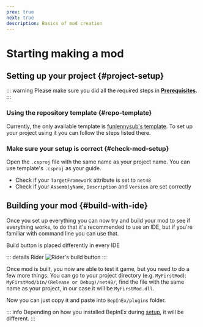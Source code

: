 ```yaml
---
prev: true
next: true
description: Basics of mod creation
---
```


# Starting making a mod

## Setting up your project {#project-setup}

::: warning
Please make sure you did all the required steps in **[Prerequisites](/dev/prerequisites)**.
:::

### Using the repository template {#repo-template}

Currently, the only available template is [funlennysub's template](https://github.com/funlennysub/MycopunkModTemplate).
To set up your project using it you can follow the steps listed there.

### Make sure your setup is correct {#check-mod-setup}

Open the `.csproj` file with the same name as your project name. You can use template's `.csproj` as your guide.

- Check if your `TargetFramework` attribute is set to `net48`
- Check if your `AssemblyName`, `Description` and `Version` are set correctly

## Building your mod {#build-with-ide}

Once you set up everything you can now try and build your mod to see if everything works, to do that it's recommended to use an IDE,
but if you're familiar with command line you can use that. 

Build button is placed differently in every IDE

::: details Rider
![Rider's build button](/images/mod-setup/rider_build.png)
:::

Once mod is built, you now are able to test it game, but you need to do a few more things.
You can go to your project directory (e.g. `MyFirstMod`): `MyFirstMod/bin/(Release or Debug)/net48/`,
find the file with the same name as your project, in our case it will be `MyFirstMod.dll`.

Now you can just copy it and paste into `BepInEx/plugins` folder.

::: info
Depending on how you installed BepInEx during [setup](/dev/prerequisites#bepinex-setup), it will be different.
:::